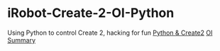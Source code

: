 # iRobot-Create-2-OI-Python
Using Python to control Create 2, hacking for fun
[Python & Create2](http://www.jianshu.com/p/c651989d9ec7)
[OI Summary](http://upload-images.jianshu.io/upload_images/225908-ba32055fde194192.png?imageMogr2/auto-orient/strip%7CimageView2/2/w/1240)
